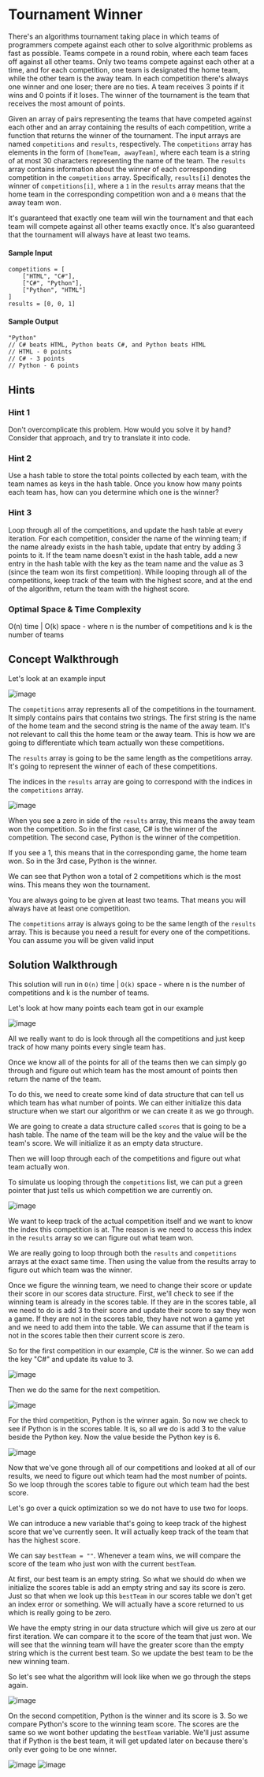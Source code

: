 # Tournament Winner

There's an algorithms tournament taking place in which teams of programmers compete against each other to solve algorithmic problems as fast as possible. Teams compete in a round robin, where each team faces off against all other teams. Only two teams compete against each other at a time, and for each competition, one team is designated the home team, while the other team is the away team. In each competition there's always one winner and one loser; there are no ties. A team receives 3 points if it wins and 0 points if it loses. The winner of the tournament is the team that receives the most amount of points.

Given an array of pairs representing the teams that have competed against each other and an array containing the results of each competition, write a function that returns the winner of the tournament. The input arrays are named `competitions` and `results`, respectively. The `competitions` array has elements in the form of `[homeTeam, awayTeam]`, where each team is a string of at most 30 characters representing the name of the team. The `results` array contains information about the winner of each corresponding competition in the `competitions` array. Specifically, `results[i]` denotes the winner of `competitions[i]`, where a `1` in the `results` array means that the home team in the corresponding competition won and a `0` means that the away team won.

It's guaranteed that exactly one team will win the tournament and that each team will compete against all other teams exactly once. It's also guaranteed that the tournament will always have at least two teams.

#### Sample Input

```
competitions = [
    ["HTML", "C#"],
    ["C#", "Python"],
    ["Python", "HTML"]
]
results = [0, 0, 1]
```

#### Sample Output

```
"Python"
// C# beats HTML, Python beats C#, and Python beats HTML
// HTML - 0 points
// C# - 3 points
// Python - 6 points
```

## Hints

### Hint 1
Don't overcomplicate this problem. How would you solve it by hand? Consider that approach, and try to translate it into code.

### Hint 2
Use a hash table to store the total points collected by each team, with the team names as keys in the hash table. Once you know how many points each team has, how can you determine which one is the winner?

### Hint 3
Loop through all of the competitions, and update the hash table at every iteration. For each competition, consider the name of the winning team; if the name already exists in the hash table, update that entry by adding 3 points to it. If the team name doesn't exist in the hash table, add a new entry in the hash table with the key as the team name and the value as 3 (since the team won its first competition). While looping through all of the competitions, keep track of the team with the highest score, and at the end of the algorithm, return the team with the highest score.

### Optimal Space & Time Complexity
O(n) time | O(k) space - where n is the number of competitions and k is the number of teams

## Concept Walkthrough

Let's look at an example input

![image](https://github.com/KellzCodes/python_interview/assets/19383145/e1bf1cd3-127d-4bfa-bf7a-5d93d2c6bf75)

The `competitions` array represents all of the competitions in the tournament. It simply contains pairs that contains two strings. The first string is the name of the home team and the second string is the name of the away team. It's not relevant to call this the home team or the away team. This is how we are going to differentiate which team actually won these competitions. 

The `results` array is going to be the same length as the competitions array. It's going to represent the winner of each of these competitions. 

The indices in the `results` array are going to correspond with the indices in the `competitions` array. 

![image](https://github.com/KellzCodes/python_interview/assets/19383145/ab8e39c8-6daa-4ec0-bca6-0765ad48e01f)

When you see a zero in side of the `results` array, this means the away team won the competition. So in the first case, C# is the winner of the competition. The second case, Python is the winner of the competition.

If you see a 1, this means that in the corresponding game, the home team won. So in the 3rd case, Python is the winner. 

We can see that Python won a total of 2 competitions which is the most wins. This means they won the tournament.

You are always going to be given at least two teams. That means you will always have at least one competition. 

The `competitions` array is always going to be the same length of the `results` array. This is because you need a result for every one of the competitions. You can assume you will be given valid input

## Solution Walkthrough

This solution will run in `O(n)` time | `O(k)` space - where n is the number of competitions and k is the number of teams. 

Let's look at how many points each team got in our example

![image](https://github.com/KellzCodes/python_interview/assets/19383145/92d9f28c-c6f5-4644-ad07-94430b3466c3)

All we really want to do is look through all the competitions and just keep track of how many points every single team has. 

Once we know all of the points for all of the teams then we can simply go through and figure out which team has the most amount of points then return the name of the team.

To do this, we need to create some kind of data structure that can tell us which team has what number of points. We can either initialize this data structure when we start our algorithm or we can create it as we go through.

We are going to create a data structure called `scores` that is going to be a hash table. The name of the team will be the key and the value will be the team's score. We will initialize it as an empty data structure.

Then we will loop through each of the competitions and figure out what team actually won.

To simulate us looping through the `competitions` list, we can put a green pointer that just tells us which competition we are currently on.

![image](https://github.com/KellzCodes/python_interview/assets/19383145/e4f4a8ca-24a0-4266-a6da-6ec89e1ddc26)

We want to keep track of the actual competition itself and we want to know the index this competition is at. The reason is we need to access this index in the `results` array so we can figure out what team won. 

We are really going to loop through both the `results` and `competitions` arrays at the exact same time. Then using the value from the results array to figure out which team was the winner. 

Once we figure the winning team, we need to change their score or update their score in our scores data structure. First, we'll check to see if the winning team is already in the scores table. If they are in the scores table, all we need to do is add 3 to their score and update their score to say they won a game. If they are not in the scores table, they have not won a game yet and we need to add them into the table. We can assume that if the team is not in the scores table then their current score is zero. 

So for the first competition in our example, C# is the winner. So we can add the key "C#" and update its value to 3.

![image](https://github.com/KellzCodes/python_interview/assets/19383145/07e1bee2-5812-46e3-9f2e-3c9f8999cf71)

Then we do the same for the next competition. 

![image](https://github.com/KellzCodes/python_interview/assets/19383145/c0924267-17a4-486e-af16-61ea9a120b55)

For the third competition, Python is the winner again. So now we check to see if Python is in the scores table. It is, so all we do is add 3 to the value beside the Python key. Now the value beside the Python key is 6. 

![image](https://github.com/KellzCodes/python_interview/assets/19383145/7d14f186-0285-4928-b8d8-3aa4e806221c)

Now that we've gone through all of our competitions and looked at all of our results, we need to figure out which team had the most number of points. So we loop through the scores table to figure out which team had the best score. 

Let's go over a quick optimization so we do not have to use two for loops. 

We can introduce a new variable that's going to keep track of the highest score that we've currently seen. It will actually keep track of the team that has the highest score. 

We can say `bestTeam = ""`. Whenever a team wins, we will compare the score of the team who just won with the current `bestTeam`. 

At first, our best team is an empty string. So what we should do when we initialize the scores table is add an empty string and say its score is zero. Just so that when we look up this `bestTeam` in our scores table we don't get an index error or something. We will actually have a score returned to us which is really going to be zero.

We have the empty string in our data structure which will give us zero at our first iteration. We can compare it to the score of the team that just won. We will see that the winning team will have the greater score than the empty string which is the current best team. So we update the best team to be the new winning team.  

So let's see what the algorithm will look like when we go through the steps again. 

![image](https://github.com/KellzCodes/python_interview/assets/19383145/13fae18f-3b9b-4e3e-ab61-c8c0a01698d3)

On the second competition, Python is the winner and its score is 3. So we compare Python's score to the winning team score. The scores are the same so we wont bother updating the `bestTeam` variable. We'll just assume that if Python is the best team, it will get updated later on because there's only ever going to be one winner. 

![image](https://github.com/KellzCodes/python_interview/assets/19383145/c87d5033-6522-474e-b21e-6811eb9fd0c5)
![image](https://github.com/KellzCodes/python_interview/assets/19383145/be45a462-4765-4306-ac5f-bc15c53941c7)
